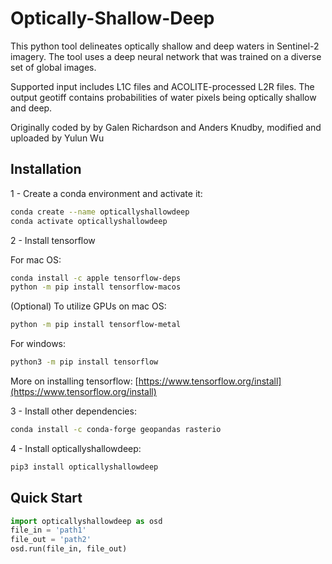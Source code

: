 # Optically-Shallow-Deep 

This python tool delineates optically shallow and deep waters in Sentinel-2 imagery. The tool uses a deep neural network that was trained on a diverse set of global images.

Supported input includes L1C files and ACOLITE-processed L2R files. The output geotiff contains probabilities of water pixels being optically shallow and deep. 


Originally coded by by Galen Richardson and Anders Knudby, modified and uploaded by Yulun Wu


 
## Installation 

1 - Create a conda environment and activate it: 

```bash
conda create --name opticallyshallowdeep
conda activate opticallyshallowdeep
```

2 - Install tensorflow 

For mac OS: 

```bash
conda install -c apple tensorflow-deps
python -m pip install tensorflow-macos

```

(Optional) To utilize GPUs on mac OS: 


```bash
python -m pip install tensorflow-metal

```



For windows:

```bash
python3 -m pip install tensorflow

```



More on installing tensorflow: [https://www.tensorflow.org/install](https://www.tensorflow.org/install)


3 - Install other dependencies: 

```bash
conda install -c conda-forge geopandas rasterio
```


4 - Install opticallyshallowdeep: 

```bash
pip3 install opticallyshallowdeep
```


## Quick Start

```python
import opticallyshallowdeep as osd
file_in = 'path1'
file_out = 'path2'
osd.run(file_in, file_out)
```






